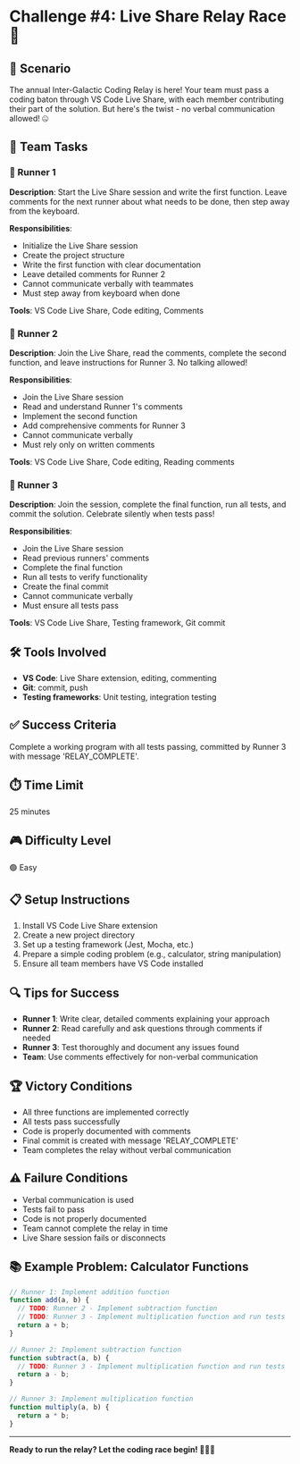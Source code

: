 # Challenge #4: Live Share Relay Race 🏃

## 📖 Scenario

The annual Inter-Galactic Coding Relay is here! Your team must pass a coding baton through VS Code Live Share, with each member contributing their part of the solution. But here's the twist - no verbal communication allowed! 🤐

## 🎯 Team Tasks

### 🏃 Runner 1

**Description**: Start the Live Share session and write the first function. Leave comments for the next runner about what needs to be done, then step away from the keyboard.

**Responsibilities**:

- Initialize the Live Share session
- Create the project structure
- Write the first function with clear documentation
- Leave detailed comments for Runner 2
- Cannot communicate verbally with teammates
- Must step away from keyboard when done

**Tools**: VS Code Live Share, Code editing, Comments

### 🏃 Runner 2

**Description**: Join the Live Share, read the comments, complete the second function, and leave instructions for Runner 3. No talking allowed!

**Responsibilities**:

- Join the Live Share session
- Read and understand Runner 1's comments
- Implement the second function
- Add comprehensive comments for Runner 3
- Cannot communicate verbally
- Must rely only on written comments

**Tools**: VS Code Live Share, Code editing, Reading comments

### 🏃 Runner 3

**Description**: Join the session, complete the final function, run all tests, and commit the solution. Celebrate silently when tests pass!

**Responsibilities**:

- Join the Live Share session
- Read previous runners' comments
- Complete the final function
- Run all tests to verify functionality
- Create the final commit
- Cannot communicate verbally
- Must ensure all tests pass

**Tools**: VS Code Live Share, Testing framework, Git commit

## 🛠️ Tools Involved

- **VS Code**: Live Share extension, editing, commenting
- **Git**: commit, push
- **Testing frameworks**: Unit testing, integration testing

## ✅ Success Criteria

Complete a working program with all tests passing, committed by Runner 3 with message 'RELAY_COMPLETE'.

## ⏱️ Time Limit

25 minutes

## 🎮 Difficulty Level

🟢 Easy

## 📋 Setup Instructions

1. Install VS Code Live Share extension
2. Create a new project directory
3. Set up a testing framework (Jest, Mocha, etc.)
4. Prepare a simple coding problem (e.g., calculator, string manipulation)
5. Ensure all team members have VS Code installed

## 🔍 Tips for Success

- **Runner 1**: Write clear, detailed comments explaining your approach
- **Runner 2**: Read carefully and ask questions through comments if needed
- **Runner 3**: Test thoroughly and document any issues found
- **Team**: Use comments effectively for non-verbal communication

## 🏆 Victory Conditions

- All three functions are implemented correctly
- All tests pass successfully
- Code is properly documented with comments
- Final commit is created with message 'RELAY_COMPLETE'
- Team completes the relay without verbal communication

## ⚠️ Failure Conditions

- Verbal communication is used
- Tests fail to pass
- Code is not properly documented
- Team cannot complete the relay in time
- Live Share session fails or disconnects

## 📚 Example Problem: Calculator Functions

```javascript
// Runner 1: Implement addition function
function add(a, b) {
  // TODO: Runner 2 - Implement subtraction function
  // TODO: Runner 3 - Implement multiplication function and run tests
  return a + b;
}

// Runner 2: Implement subtraction function
function subtract(a, b) {
  // TODO: Runner 3 - Implement multiplication function and run tests
  return a - b;
}

// Runner 3: Implement multiplication function
function multiply(a, b) {
  return a * b;
}
```

---

**Ready to run the relay? Let the coding race begin! 🏃‍♂️💨**
